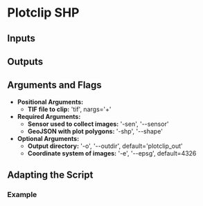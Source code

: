 # Plotclip SHP

## Inputs

## Outputs

## Arguments and Flags
* **Positional Arguments:** 
    * **TIF file to clip:** 'tif', nargs='+' 
* **Required Arguments:**
    * **Sensor used to collect images:** '-sen', '--sensor'
    * **GeoJSON with plot polygons:** '-shp', '--shape'             
* **Optional Arguments:**
    * **Output directory:** '-o', '--outdir', default='plotclip_out'
    * **Coordinate system of images:** '-e', '--epsg', default=4326

       
## Adapting the Script
                                        
### Example
